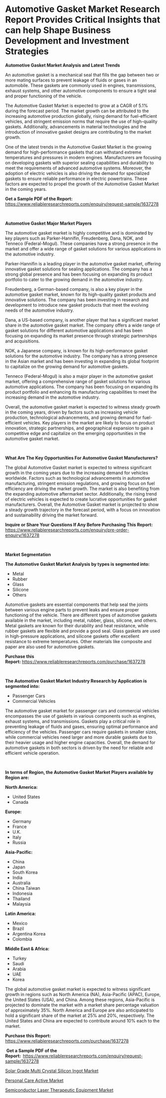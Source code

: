 <p><h1>Automotive Gasket Market Research Report Provides Critical Insights that can help Shape Business Development and Investment Strategies</h1></p><p><strong>Automotive Gasket Market Analysis and Latest Trends</strong></p>
<p><p>An automotive gasket is a mechanical seal that fills the gap between two or more mating surfaces to prevent leakage of fluids or gases in an automobile. These gaskets are commonly used in engines, transmissions, exhaust systems, and other automotive components to ensure a tight seal and proper functioning of the vehicle.</p><p>The Automotive Gasket Market is expected to grow at a CAGR of 5.1% during the forecast period. The market growth can be attributed to the increasing automotive production globally, rising demand for fuel-efficient vehicles, and stringent emission norms that require the use of high-quality gaskets. Additionally, advancements in material technologies and the introduction of innovative gasket designs are contributing to the market growth.</p><p>One of the latest trends in the Automotive Gasket Market is the growing demand for high-performance gaskets that can withstand extreme temperatures and pressures in modern engines. Manufacturers are focusing on developing gaskets with superior sealing capabilities and durability to meet the requirements of advanced automotive systems. Moreover, the adoption of electric vehicles is also driving the demand for specialized gaskets to ensure reliable performance in electric powertrains. These factors are expected to propel the growth of the Automotive Gasket Market in the coming years.</p></p>
<p><strong>Get a Sample PDF of the Report:&nbsp;</strong> <a href="https://www.reliableresearchreports.com/enquiry/request-sample/1637278">https://www.reliableresearchreports.com/enquiry/request-sample/1637278</a></p>
<p>&nbsp;</p>
<p><strong>Automotive Gasket Major Market Players</strong></p>
<p><p>The automotive gasket market is highly competitive and is dominated by key players such as Parker-Hannifin, Freudenberg, Dana, NOK, and Tenneco (Federal-Mogul). These companies have a strong presence in the market and offer a wide range of gasket solutions for various applications in the automotive industry.</p><p>Parker-Hannifin is a leading player in the automotive gasket market, offering innovative gasket solutions for sealing applications. The company has a strong global presence and has been focusing on expanding its product portfolio to cater to the growing demand in the automotive industry.</p><p>Freudenberg, a German-based company, is also a key player in the automotive gasket market, known for its high-quality gasket products and innovative solutions. The company has been investing in research and development to introduce new gasket products that meet the evolving needs of the automotive industry.</p><p>Dana, a US-based company, is another player that has a significant market share in the automotive gasket market. The company offers a wide range of gasket solutions for different automotive applications and has been focusing on expanding its market presence through strategic partnerships and acquisitions.</p><p>NOK, a Japanese company, is known for its high-performance gasket solutions for the automotive industry. The company has a strong presence in the Asian market and has been investing in expanding its global footprint to capitalize on the growing demand for automotive gaskets.</p><p>Tenneco (Federal-Mogul) is also a major player in the automotive gasket market, offering a comprehensive range of gasket solutions for various automotive applications. The company has been focusing on expanding its product portfolio and enhancing its manufacturing capabilities to meet the increasing demand in the automotive industry.</p><p>Overall, the automotive gasket market is expected to witness steady growth in the coming years, driven by factors such as increasing vehicle production, technological advancements, and growing demand for fuel-efficient vehicles. Key players in the market are likely to focus on product innovation, strategic partnerships, and geographical expansion to gain a competitive edge and capitalize on the emerging opportunities in the automotive gasket market.</p></p>
<p>&nbsp;</p>
<p><strong>What Are The Key Opportunities For Automotive Gasket Manufacturers?</strong></p>
<p><p>The global Automotive Gasket market is expected to witness significant growth in the coming years due to the increasing demand for vehicles worldwide. Factors such as technological advancements in automotive manufacturing, stringent emission regulations, and growing focus on fuel efficiency are driving the market growth. The market is also benefiting from the expanding automotive aftermarket sector. Additionally, the rising trend of electric vehicles is expected to create lucrative opportunities for gasket manufacturers. Overall, the Automotive Gasket market is projected to show a steady growth trajectory in the forecast period, with a focus on innovation and sustainability driving the market forward.</p></p>
<p><strong>Inquire or Share Your Questions If Any Before Purchasing This Report:</strong> <a href="https://www.reliableresearchreports.com/enquiry/pre-order-enquiry/1637278">https://www.reliableresearchreports.com/enquiry/pre-order-enquiry/1637278</a></p>
<p>&nbsp;</p>
<p><strong>Market Segmentation</strong></p>
<p><strong>The Automotive Gasket Market Analysis by types is segmented into:</strong></p>
<p><ul><li>Metal</li><li>Rubber</li><li>Glass</li><li>Silicone</li><li>Others</li></ul></p>
<p><p>Automotive gaskets are essential components that help seal the joints between various engine parts to prevent leaks and ensure proper functioning of the vehicle. There are different types of automotive gaskets available in the market, including metal, rubber, glass, silicone, and others. Metal gaskets are known for their durability and heat resistance, while rubber gaskets are flexible and provide a good seal. Glass gaskets are used in high-pressure applications, and silicone gaskets offer excellent resistance to extreme temperatures. Other materials like composite and paper are also used for automotive gaskets.</p></p>
<p><strong>Purchase this Report:&nbsp;</strong><a href="https://www.reliableresearchreports.com/purchase/1637278">https://www.reliableresearchreports.com/purchase/1637278</a></p>
<p>&nbsp;</p>
<p><strong>The Automotive Gasket Market Industry Research by Application is segmented into:</strong></p>
<p><ul><li>Passenger Cars</li><li>Commercial Vehicles</li></ul></p>
<p><p>The automotive gasket market for passenger cars and commercial vehicles encompasses the use of gaskets in various components such as engines, exhaust systems, and transmissions. Gaskets play a critical role in preventing leakage of fluids and gases, ensuring optimal performance and efficiency of the vehicles. Passenger cars require gaskets in smaller sizes, while commercial vehicles need larger and more durable gaskets due to their heavier usage and higher engine capacities. Overall, the demand for automotive gaskets in both sectors is driven by the need for reliable and efficient vehicle operation.</p></p>
<p>&nbsp;</p>
<p><strong>In terms of Region, the Automotive Gasket Market Players available by Region are:</strong></p>
<p>
    <p> <strong> North America: </strong>
        <ul>
            <li>United States</li>
            <li>Canada</li>
        </ul>
        </p> 
    <p> <strong> Europe: </strong>
        <ul>
            <li>Germany</li>
            <li>France</li>
            <li>U.K.</li>
            <li>Italy</li>
            <li>Russia</li>
        </ul>
        </p> 
    <p> <strong> Asia-Pacific: </strong>
        <ul>
            <li>China</li>
            <li>Japan</li>
            <li>South Korea</li>
            <li>India</li>
            <li>Australia</li>
            <li>China Taiwan</li>
            <li>Indonesia</li>
            <li>Thailand</li>
            <li>Malaysia</li>
        </ul>
        </p> 
    <p> <strong> Latin America: </strong>
        <ul>
            <li>Mexico</li>
            <li>Brazil</li>
            <li>Argentina Korea</li>
            <li>Colombia</li>
        </ul>
        </p> 
    <p> <strong> Middle East & Africa: </strong>
        <ul>
            <li>Turkey</li>
            <li>Saudi</li>
            <li>Arabia</li>
            <li>UAE</li>
            <li>Korea</li>
        </ul>
    </p>
    </p>
<p><p>The global automotive gasket market is expected to witness significant growth in regions such as North America (NA), Asia-Pacific (APAC), Europe, the United States (USA), and China. Among these regions, Asia-Pacific is projected to dominate the market with a market share percentage valuation of approximately 35%. North America and Europe are also anticipated to hold a significant share of the market at 25% and 20%, respectively. The United States and China are expected to contribute around 10% each to the market.</p></p>
<p><strong>Purchase this Report: </strong><a href="https://www.reliableresearchreports.com/purchase/1637278">https://www.reliableresearchreports.com/purchase/1637278</a></p>
<p>&nbsp;<strong>Get a Sample PDF of the Report:&nbsp;&nbsp;</strong><a href="https://www.reliableresearchreports.com/enquiry/request-sample/1637278">https://www.reliableresearchreports.com/enquiry/request-sample/1637278</a></p>
<p><strong></strong></p>
<p><p><a href="https://view.publitas.com/reportprime-1/solar-grade-multi-crystal-silicon-ingot-market-size-market-share-and-global-market-analysis-report-2023-2030/">Solar Grade Multi Crystal Silicon Ingot Market</a></p><p><a href="https://view.publitas.com/reportprime-1/personal-care-active-market-size-growth-and-forecast-from-2023-2030/">Personal Care Active Market</a></p><p><a href="https://view.publitas.com/reportprime-1/semiconductor-laser-therapeutic-equipment-market-size-share-trends-analysis-report-by-application-regional-outlook-competitive-strategies-and-segment-forecasts-2023-2030/">Semiconductor Laser Therapeutic Equipment Market</a></p></p>